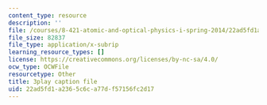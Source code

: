 ```yaml
---
content_type: resource
description: ''
file: /courses/8-421-atomic-and-optical-physics-i-spring-2014/22ad5fd1a2365c6ca77df57156fc2d17_iwQ49oG-DO8.vtt
file_size: 82837
file_type: application/x-subrip
learning_resource_types: []
license: https://creativecommons.org/licenses/by-nc-sa/4.0/
ocw_type: OCWFile
resourcetype: Other
title: 3play caption file
uid: 22ad5fd1-a236-5c6c-a77d-f57156fc2d17
---
```

